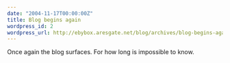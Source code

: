 ```yaml
---
date: "2004-11-17T00:00:00Z"
title: Blog begins again
wordpress_id: 2
wordpress_url: http://ebybox.aresgate.net/blog/archives/blog-begins-again/
---
```

Once again the blog surfaces. For how long is impossible to know.
